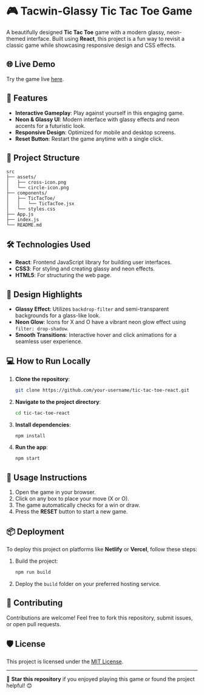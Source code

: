 
# 🎮 Tacwin-Glassy Tic Tac Toe Game

A beautifully designed **Tic Tac Toe** game with a modern glassy, neon-themed interface. Built using **React**, this project is a fun way to revisit a classic game while showcasing responsive design and CSS effects.

## 🌐 Live Demo
Try the game live [here](https://tacwin.vercel.app).

## 🚀 Features
- **Interactive Gameplay**: Play against yourself in this engaging game.
- **Neon & Glassy UI**: Modern interface with glassy effects and neon accents for a futuristic look.
- **Responsive Design**: Optimized for mobile and desktop screens.
- **Reset Button**: Restart the game anytime with a single click.

## 📂 Project Structure
```plaintext
src
├── assets/                   
│   ├── cross-icon.png
│   └── circle-icon.png
├── components/
│   ├── TicTacToe/
│   │   └── TicTacToe.jsx      
│   └── styles.css            
├── App.js                     
├── index.js                  
└── README.md                  
```

## 🛠️ Technologies Used
- **React**: Frontend JavaScript library for building user interfaces.
- **CSS3**: For styling and creating glassy and neon effects.
- **HTML5**: For structuring the web page.

## 🎨 Design Highlights
- **Glassy Effect**: Utilizes `backdrop-filter` and semi-transparent backgrounds for a glass-like look.
- **Neon Glow**: Icons for X and O have a vibrant neon glow effect using `filter: drop-shadow`.
- **Smooth Transitions**: Interactive hover and click animations for a seamless user experience.

## 💻 How to Run Locally
1. **Clone the repository**:
   ```bash
   git clone https://github.com/your-username/tic-tac-toe-react.git
   ```
2. **Navigate to the project directory**:
   ```bash
   cd tic-tac-toe-react
   ```
3. **Install dependencies**:
   ```bash
   npm install
   ```
4. **Run the app**:
   ```bash
   npm start
   ```
   

## 📱 Usage Instructions
1. Open the game in your browser.
2. Click on any box to place your move (X or O).
3. The game automatically checks for a win or draw.
4. Press the **RESET** button to start a new game.

## 📦 Deployment
To deploy this project on platforms like **Netlify** or **Vercel**, follow these steps:
1. Build the project:
   ```bash
   npm run build
   ```
2. Deploy the `build` folder on your preferred hosting service.

## 🤝 Contributing
Contributions are welcome! Feel free to fork this repository, submit issues, or open pull requests.

## 🛡️ License
This project is licensed under the [MIT License](LICENSE).

---

🌟 **Star this repository** if you enjoyed playing this game or found the project helpful! 😊
